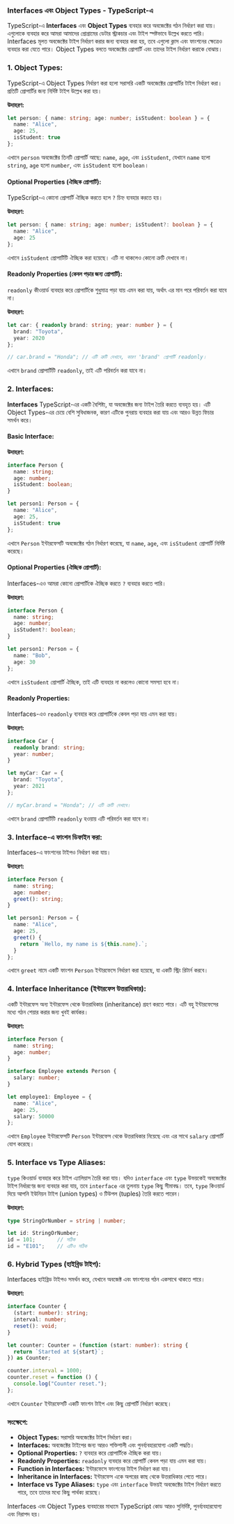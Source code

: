### **Interfaces এবং Object Types** - TypeScript-এ

TypeScript-এ **Interfaces** এবং **Object Types** ব্যবহার করে অবজেক্টের গঠন নির্ধারণ করা যায়। এগুলোকে ব্যবহার করে আমরা আমাদের প্রোগ্রামের ডেটার স্ট্রাকচার এবং টাইপ স্পষ্টভাবে উল্লেখ করতে পারি। Interfaces মূলত অবজেক্টের টাইপ নির্ধারণ করার জন্য ব্যবহার করা হয়, তবে এগুলো ক্লাস এবং ফাংশনের ক্ষেত্রেও ব্যবহার করা যেতে পারে। Object Types বলতে অবজেক্টের প্রোপার্টি এবং তাদের টাইপ নির্ধারণ করাকে বোঝায়।

### **1. Object Types:**

TypeScript-এ Object Types নির্ধারণ করা হলো সরাসরি একটি অবজেক্টের প্রোপার্টির টাইপ নির্ধারণ করা। প্রতিটি প্রোপার্টির জন্য নির্দিষ্ট টাইপ উল্লেখ করা হয়।

**উদাহরণ:**

```typescript
let person: { name: string; age: number; isStudent: boolean } = {
  name: "Alice",
  age: 25,
  isStudent: true
};
```

এখানে `person` অবজেক্টের তিনটি প্রোপার্টি আছে: `name`, `age`, এবং `isStudent`, যেখানে `name` হলো `string`, `age` হলো `number`, এবং `isStudent` হলো `boolean`।

#### **Optional Properties (ঐচ্ছিক প্রোপার্টি):**

TypeScript-এ কোনো প্রোপার্টি ঐচ্ছিক করতে হলে `?` চিহ্ন ব্যবহার করতে হয়।

**উদাহরণ:**

```typescript
let person: { name: string; age: number; isStudent?: boolean } = {
  name: "Alice",
  age: 25
};
```

এখানে `isStudent` প্রোপার্টিটি ঐচ্ছিক করা হয়েছে। এটি না থাকলেও কোনো ত্রুটি দেখাবে না।

#### **Readonly Properties (কেবল পড়ার জন্য প্রোপার্টি):**

`readonly` কীওয়ার্ড ব্যবহার করে প্রোপার্টিকে শুধুমাত্র পড়া যায় এমন করা যায়, অর্থাৎ এর মান পরে পরিবর্তন করা যাবে না।

**উদাহরণ:**

```typescript
let car: { readonly brand: string; year: number } = {
  brand: "Toyota",
  year: 2020
};

// car.brand = "Honda"; // এটি ত্রুটি দেখাবে, কারণ 'brand' প্রোপার্টি readonly।
```

এখানে `brand` প্রোপার্টিটি `readonly`, তাই এটি পরিবর্তন করা যাবে না।

### **2. Interfaces:**

**Interfaces** TypeScript-এর একটি বৈশিষ্ট্য, যা অবজেক্টের জন্য টাইপ তৈরি করতে ব্যবহৃত হয়। এটি Object Types-এর চেয়ে বেশি সুবিধাজনক, কারণ এটিকে পুনরায় ব্যবহার করা যায় এবং আরও উন্নত ফিচার সমর্থন করে।

#### **Basic Interface:**

**উদাহরণ:**

```typescript
interface Person {
  name: string;
  age: number;
  isStudent: boolean;
}

let person1: Person = {
  name: "Alice",
  age: 25,
  isStudent: true
};
```

এখানে `Person` ইন্টারফেসটি অবজেক্টের গঠন নির্ধারণ করেছে, যা `name`, `age`, এবং `isStudent` প্রোপার্টি নির্দিষ্ট করেছে।

#### **Optional Properties (ঐচ্ছিক প্রোপার্টি):**

Interfaces-এও আমরা কোনো প্রোপার্টিকে ঐচ্ছিক করতে `?` ব্যবহার করতে পারি।

**উদাহরণ:**

```typescript
interface Person {
  name: string;
  age: number;
  isStudent?: boolean;
}

let person1: Person = {
  name: "Bob",
  age: 30
};
```

এখানে `isStudent` প্রোপার্টি ঐচ্ছিক, তাই এটি ব্যবহার না করলেও কোনো সমস্যা হবে না।

#### **Readonly Properties:**

Interfaces-এও `readonly` ব্যবহার করে প্রোপার্টিকে কেবল পড়া যায় এমন করা যায়।

**উদাহরণ:**

```typescript
interface Car {
  readonly brand: string;
  year: number;
}

let myCar: Car = {
  brand: "Toyota",
  year: 2021
};

// myCar.brand = "Honda"; // এটি ত্রুটি দেখাবে।
```

এখানে `brand` প্রোপার্টিটি `readonly` হওয়ায় এটি পরিবর্তন করা যাবে না।

### **3. Interface-এ ফাংশন ডিফাইন করা:**

Interfaces-এ ফাংশনের টাইপও নির্ধারণ করা যায়।

**উদাহরণ:**

```typescript
interface Person {
  name: string;
  age: number;
  greet(): string;
}

let person1: Person = {
  name: "Alice",
  age: 25,
  greet() {
    return `Hello, my name is ${this.name}.`;
  }
};
```

এখানে `greet` নামে একটি ফাংশন `Person` ইন্টারফেসে নির্ধারণ করা হয়েছে, যা একটি স্ট্রিং রিটার্ন করবে।

### **4. Interface Inheritance (ইন্টারফেস উত্তরাধিকার):**

একটি ইন্টারফেস অন্য ইন্টারফেস থেকে উত্তরাধিকার (inheritance) গ্রহণ করতে পারে। এটি বহু ইন্টারফেসের মধ্যে গঠন শেয়ার করার জন্য খুবই কার্যকর।

**উদাহরণ:**

```typescript
interface Person {
  name: string;
  age: number;
}

interface Employee extends Person {
  salary: number;
}

let employee1: Employee = {
  name: "Alice",
  age: 25,
  salary: 50000
};
```

এখানে `Employee` ইন্টারফেসটি `Person` ইন্টারফেস থেকে উত্তরাধিকার নিয়েছে এবং এর সাথে `salary` প্রোপার্টি যোগ করেছে।

### **5. Interface vs Type Aliases:**

`type` কিওয়ার্ড ব্যবহার করে টাইপ এ্যালিয়াস তৈরি করা যায়। যদিও `interface` এবং `type` উভয়কেই অবজেক্টের টাইপ নির্ধারণের জন্য ব্যবহার করা যায়, তবে `interface` এর তুলনায় `type` কিছু সীমাবদ্ধ। তবে, `type` কিওয়ার্ড দিয়ে আপনি ইউনিয়ন টাইপ (union types) ও টিউপল (tuples) তৈরি করতে পারেন।

**উদাহরণ:**

```typescript
type StringOrNumber = string | number;

let id: StringOrNumber;
id = 101;       // সঠিক
id = "E101";    // এটিও সঠিক
```

### **6. Hybrid Types (হাইব্রিড টাইপ):**

Interfaces হাইব্রিড টাইপও সমর্থন করে, যেখানে অবজেক্ট এবং ফাংশনের গঠন একসাথে থাকতে পারে।

**উদাহরণ:**

```typescript
interface Counter {
  (start: number): string;
  interval: number;
  reset(): void;
}

let counter: Counter = (function (start: number): string {
  return `Started at ${start}`;
}) as Counter;

counter.interval = 1000;
counter.reset = function () {
  console.log("Counter reset.");
};
```

এখানে `Counter` ইন্টারফেসটি একটি ফাংশন টাইপ এবং কিছু প্রোপার্টি নির্ধারণ করেছে।

### **সংক্ষেপে:**

- **Object Types:** সরাসরি অবজেক্টের টাইপ নির্ধারণ করা।
- **Interfaces:** অবজেক্টের টাইপের জন্য আরও শক্তিশালী এবং পুনর্ব্যবহারযোগ্য একটি পদ্ধতি।
- **Optional Properties:** `?` ব্যবহার করে প্রোপার্টিকে ঐচ্ছিক করা যায়।
- **Readonly Properties:** `readonly` ব্যবহার করে প্রোপার্টি কেবল পড়া যায় এমন করা যায়।
- **Function in Interfaces:** ইন্টারফেসে ফাংশনের টাইপ নির্ধারণ করা যায়।
- **Inheritance in Interfaces:** ইন্টারফেস একে অপরের কাছ থেকে উত্তরাধিকার পেতে পারে।
- **Interface vs Type Aliases:** `type` এবং `interface` উভয়ই অবজেক্টের টাইপ নির্ধারণ করতে পারে, তবে তাদের মধ্যে কিছু পার্থক্য রয়েছে।

Interfaces এবং Object Types ব্যবহারের মাধ্যমে TypeScript কোড আরও সুনির্দিষ্ট, পুনর্ব্যবহারযোগ্য এবং নিরাপদ হয়।
